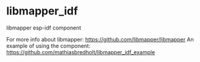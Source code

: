 # libmapper_idf
libmapper esp-idf component

For more info about libmapper: https://github.com/libmapper/libmapper
An example of using the component: https://github.com/mathiasbredholt/libmapper_idf_example
